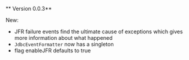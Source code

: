 ** Version 0.0.3**

New:
- JFR failure events find the ultimate cause of exceptions which gives more information about what happened
- `JdbcEventFormatter` now has a singleton
- flag enableJFR defaults to true